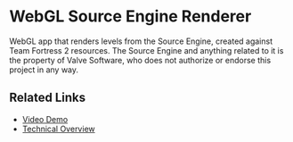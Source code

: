WebGL Source Engine Renderer
=======================

WebGL app that renders levels from the Source Engine, created against Team Fortress 2 resources. 
The Source Engine and anything related to it is the property of Valve Software, who does not 
authorize or endorse this project in any way.

Related Links
-------------

* [Video Demo](http://www.youtube.com/watch?v=DQrC5YLKFUY)
* [Technical Overview](http://blog.tojicode.com/2011/09/source-engine-in-webgl-tech-talk.html)